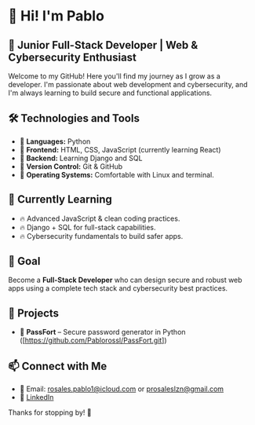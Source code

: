 # 👋 Hi! I'm Pablo

## 🚀 Junior Full-Stack Developer | Web & Cybersecurity Enthusiast

Welcome to my GitHub! Here you'll find my journey as I grow as a developer. I'm passionate about web development and cybersecurity, and I'm always learning to build secure and functional applications.

## 🛠️ Technologies and Tools
- 🔹 **Languages:** Python
- 🔹 **Frontend:** HTML, CSS, JavaScript (currently learning React)
- 🔹 **Backend:** Learning Django and SQL
- 🔹 **Version Control:** Git & GitHub
- 🔹 **Operating Systems:** Comfortable with Linux and terminal.

## 📌 Currently Learning
- 🔥 Advanced JavaScript & clean coding practices.
- 🔥 Django + SQL for full-stack capabilities.
- 🔥 Cybersecurity fundamentals to build safer apps.

## 🌱 Goal
Become a **Full-Stack Developer** who can design secure and robust web apps using a complete tech stack and cybersecurity best practices.

## 💼 Projects
- 🔐 **PassFort** – Secure password generator in Python ([https://github.com/Pablorossl/PassFort.git])

## 📫 Connect with Me
- 📧 Email: rosales.pablo1@icloud.com or prosaleslzn@gmail.com
- 💼 [LinkedIn](https://www.linkedin.com/in/pablo-rosales-lozano-a29428303/)

Thanks for stopping by! 🚀

